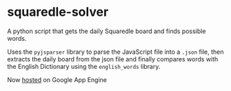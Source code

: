 # squaredle-solver
A python script that gets the daily Squaredle board and finds possible words.

Uses the ```pyjsparser``` library to parse the JavaScript file into a ```.json``` file, then extracts the daily board from the json file and finally compares words with the English Dictionary using the ```english_words``` library.

Now [hosted](https://squaredle-solver.el.r.appspot.com/) on Google App Engine
